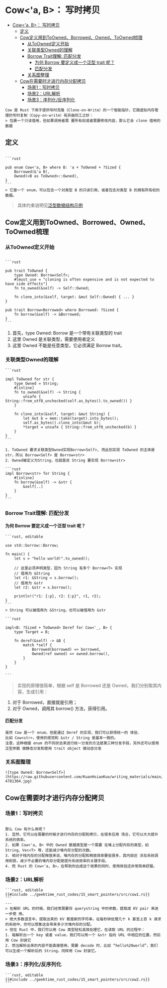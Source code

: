 # Cow<'a, B>： 写时拷贝

<!--ts-->
* [Cow&lt;'a, B&gt;： 写时拷贝](#cowa-b-写时拷贝)
   * [定义](#定义)
   * [Cow定义用到ToOwned、Borrowed、Owned、ToOwned梳理](#cow定义用到toownedborrowedownedtoowned梳理)
      * [从ToOwned定义开始](#从toowned定义开始)
      * [关联类型Owned的理解](#关联类型owned的理解)
      * [Borrow Trait理解: 匹配分发](#borrow-trait理解-匹配分发)
         * [为何 Borrow 要定义成一个泛型 trait 呢？](#为何-borrow-要定义成一个泛型-trait-呢)
         * [匹配分发](#匹配分发)
      * [关系图整理](#关系图整理)
   * [Cow在需要时才进行内存分配拷贝](#cow在需要时才进行内存分配拷贝)
      * [场景1：写时拷贝](#场景1写时拷贝)
      * [场景2：URL解析](#场景2url解析)
      * [场景3：序列化/反序列化](#场景3序列化反序列化)

<!-- Created by https://github.com/ekalinin/github-markdown-toc -->
<!-- Added by: runner, at: Mon Oct 24 03:22:17 UTC 2022 -->

<!--te-->

~~~admonish info title='写时复制（Copy-on-write）有异曲同工之妙' collapsible=true
Cow 是 Rust 下用于提供写时克隆（Clone-on-Write）的一个智能指针，它跟虚拟内存管 理的写时复制（Copy-on-write）有异曲同工之妙：
> 包裹一个只读借用，但如果调用者需 要所有权或者需要修改内容，那么它会 clone 借用的数据
~~~

## 定义

~~~admonish info title='Cow定义' collapsible=true

```rust

pub enum Cow<'a, B> where B: 'a + ToOwned + ?Sized {
    Borrowed(&'a B),
    Owned(<B as ToOwned>::Owned),
}
```
> 它是一个 enum，可以包含一个对类型 B 的只读引用，或者包含对类型 B 的拥有所有权的 数据。
~~~

> 具体约束说明见[泛型数据结构示例](2_4_1_generic_usage.html#generic-cow)

## Cow定义用到ToOwned、Borrowed、Owned、ToOwned梳理

### 从ToOwned定义开始

~~~admonish info title='想要理解 Cow trait，ToOwned trait 是一道坎： ToOwned定义 -> 关联类型用到Borrow -> Borrow是一个用到Borrowed的trait object' collapsible=true

```rust

pub trait ToOwned {
    type Owned: Borrow<Self>;
    #[must_use = "cloning is often expensive and is not expected to have side effects"]
    fn to_owned(&self) -> Self::Owned;

    fn clone_into(&self, target: &mut Self::Owned) { ... }
}

pub trait Borrow<Borrowed> where Borrowed: ?Sized {
    fn borrow(&self) -> &Borrowed;
}
```
~~~

1. 首先，type Owned: Borrow<Self> 是一个带有关联类型的 trait
2. 这里 Owned 是关联类型，需要使用者定义
3. 这里 Owned 不能是任意类型，它必须满足 Borrow<T> trait。

### 关联类型Owned的理解

~~~admonish info title='type Owned: Borrow<Self>: [参考str对ToOwned trait的实现](https://doc.rust-lang.org/src/alloc/str.rs.html#215-227)' collapsible=true
```rust

impl ToOwned for str {
    type Owned = String;
    #[inline]
    fn to_owned(&self) -> String {
        unsafe { String::from_utf8_unchecked(self.as_bytes().to_owned()) }
    }

    fn clone_into(&self, target: &mut String) {
        let mut b = mem::take(target).into_bytes();
        self.as_bytes().clone_into(&mut b);
        *target = unsafe { String::from_utf8_unchecked(b) }
    }
}
```
~~~

~~~admonish question title="对上面例子的type Owned 为 String如何理解？" collapsible=true
1. ToOwned 要求关联类型Owned实现Borrow<Self>, 而此刻实现 ToOwned 的主体是 str，所以 Borrow<Self> 是 Borrow<str>
2. Owned被定义为String，也就是说 String 要实现 Borrow<str>

```rust
impl Borrow<str> for String {
    #[inline]
    fn borrow(&self) -> &str {
        &self[..]
    }
}
```
~~~

### Borrow Trait理解: 匹配分发

#### 为何 Borrow 要定义成一个泛型 trait 呢？

~~~admonish question title='例子1：String不同借用方式' collapsible=true
```rust, editable

use std::borrow::Borrow;

fn main() {
    let s = "hello world!".to_owned();

    // 这里必须声明类型，因为 String 有多个 Borrow<T> 实现
    // 借用为 &String
    let r1: &String = s.borrow();
    // 借用为 &str
    let r2: &str = s.borrow();

    println!("r1: {:p}, r2: {:p}", r1, r2);
}
```
> String 可以被借用为 &String，也可以被借用为 &str
~~~

~~~admonish question title='例子2：Cow不同解引用方式' collapsible=true
```rust

impl<B: ?Sized + ToOwned> Deref for Cow<'_, B> {
    type Target = B;

    fn deref(&self) -> &B {
        match *self {
            Borrowed(borrowed) => borrowed,
            Owned(ref owned) => owned.borrow(),
        }
    }
}

```
~~~

> 实现的原理很简单，根据 self 是 Borrowed 还是 Owned，我们分别取其内容，生成引用：

1. 对于 Borrowed，直接就是引用；
2. 对于 Owned，调用其 borrow() 方法，获得引用。

#### 匹配分发

~~~admonish info title='匹配分发：使用match匹配实现静态、动态分发之外的第三种分发' collapsible=true
虽然 Cow 是一个 enum，但是通过 Deref 的实现，我们可以获得统一的 体验.
比如 Cow<str>，使用的感觉和 &str / String 是基本一致的。
注意，这种根据 enum 的不同状态来进行统一分发的方法是第三种分发手段，另外还可以使用泛型参数 做静态分发和使用 trait object 做动态分发
~~~

### 关系图整理

~~~admonish info title='Cow 和 Owned / ToOwned / Borrow<T> / Borrowed 之间的关系示意图' collapsible=true
![type Owned: Borrow<Self>](https://raw.githubusercontent.com/KuanHsiaoKuo/writing_materials/main/imgs/15%EF%BD%9C%E6%95%B0%E6%8D%AE%E7%BB%93%E6%9E%84%EF%BC%9A%E8%BF%99%E4%BA%9B%E6%B5%93%E7%9C%89%E5%A4%A7%E7%9C%BC%E7%9A%84%E7%BB%93%E6%9E%84%E7%AB%9F%E7%84%B6%E9%83%BD%E6%98%AF%E6%99%BA%E8%83%BD%E6%8C%87%E9%92%88%EF%BC%9F-4781304.jpg)
~~~

## Cow在需要时才进行内存分配拷贝

### 场景1：写时拷贝

~~~admonish info title='写时拷贝' collapsible=true

那么 Cow 有什么用呢？
1. 显然，它可以在需要的时候才进行内存的分配和拷贝，在很多应用 场合，它可以大大提升系统的效率。
2. 如果 Cow<'a, B> 中的 Owned 数据类型是一个需要 在堆上分配内存的类型，如 String、Vec<T> 等，还能减少堆内存分配的次数。 
3. 相对于栈内存的分配释放来说，堆内存的分配和释放效率要低很多，其内部还 涉及系统调用和锁，减少不必要的堆内存分配是提升系统效率的关键手段。
4. 而 Rust 的 Cow<'a, B>，在帮助你达成这个效果的同时，使用体验还非常简单舒服。
~~~

### 场景2：URL解析

~~~admonish info title='举例使用Cow进行URL解析' collapsible=true
```rust, editable
{{#include ../geektime_rust_codes/15_smart_pointers/src/cow1.rs}}
```
---
> 在解析 URL 的时候，我们经常需要将 querystring 中的参数，提取成 KV pair 来进一步使 用。
> 绝大多数语言中，提取出来的 KV 都是新的字符串，在每秒钟处理几十 k 甚至上百 k 请求的系统中，你可以想象这会带来多少次堆内存的分配。 
> 但在 Rust 中，我们可以用 Cow 类型轻松高效处理它，在读取 URL 的过程中：
1. 每解析出一个 key 或者 value，我们可以用一个 &str 指向 URL 中相应的位置，然后用 Cow 封装它 
2. 而当解析出来的内容不能直接使用，需要 decode 时，比如 “hello%20world”，我们 可以生成一个解析后的 String，同样用 Cow 封装它。
~~~

### 场景3：序列化/反序列化

~~~admonish info title='举例serde使用Cow进行序列化/反序列化' collapsible=true
```rust, editable
{{#include ../geektime_rust_codes/15_smart_pointers/src/cow2.rs}}
```
~~~
